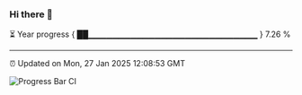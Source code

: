 ### Hi there 👋

⏳ Year progress { ██▁▁▁▁▁▁▁▁▁▁▁▁▁▁▁▁▁▁▁▁▁▁▁▁▁▁▁▁ } 7.26 %

---

⏰ Updated on Mon, 27 Jan 2025 12:08:53 GMT

![Progress Bar CI](https://github.com/liununu/liununu/workflows/Progress%20Bar%20CI/badge.svg)
